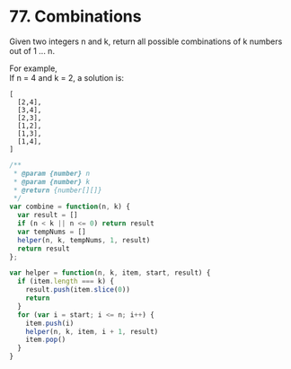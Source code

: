 # 77. Combinations

Given two integers n and k, return all possible combinations of k numbers out of 1 ... n.

For example,  
If n = 4 and k = 2, a solution is:

```
[
  [2,4],
  [3,4],
  [2,3],
  [1,2],
  [1,3],
  [1,4],
]
```

```javascript
/**
 * @param {number} n
 * @param {number} k
 * @return {number[][]}
 */
var combine = function(n, k) {
  var result = []
  if (n < k || n <= 0) return result
  var tempNums = []
  helper(n, k, tempNums, 1, result)
  return result
};

var helper = function(n, k, item, start, result) {
  if (item.length === k) {
    result.push(item.slice(0))
    return
  }
  for (var i = start; i <= n; i++) {
    item.push(i)
    helper(n, k, item, i + 1, result)
    item.pop()
  }
}
```
